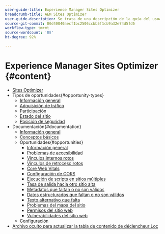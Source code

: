 ```yaml
---
user-guide-title: Experience Manager Sites Optimizer
breadcrumb-title: AEM Sites Optimizer
user-guide-description: Se trata de una descripción de la guía del usuario que se mostrará en la página de aterrizaje.
source-git-commit: 80d40840aecf1bc2506ccbb5f1cb9a32e74d5fd5
workflow-type: tm+mt
source-wordcount: '88'
ht-degree: 92%

---
```



# Experience Manager Sites Optimizer {#content}

+ [Sites Optimizer](/help/home.md)
+ Tipos de oportunidades{#opportunity-types}
   + [Información general](/help/opportunity-types/overview.md)
   + [Adquisición de tráfico](/help/opportunity-types/traffic-acquisition.md)
   + [Participación](/help/opportunity-types/engagement.md)
   + [Estado del sitio](/help/opportunity-types/site-health.md)
   + [Posición de seguridad](/help/opportunity-types/security-posture.md)
+ Documentación{#documentation}
   + [Información general](/help/documentation/overview.md)
   + [Conceptos básicos](/help/documentation/basics.md)
   + Oportunidades{#opportunities}
      + [Información general](/help/documentation/opportunities/overview.md)
      + [Problemas de accesibilidad](/help/documentation/opportunities/accessibility-issues.md)
      + [Vínculos internos rotos](/help/documentation/opportunities/broken-internal-links.md)
      + [Vínculos de retroceso rotos](/help/documentation/opportunities/broken-backlinks.md)
      + [Core Web Vitals](/help/documentation/opportunities/core-web-vitals.md)
      + [Configuración de CORS](/help/documentation/opportunities/cors-configuration.md)
      + [Ejecución de scripts en sitios múltiples](/help/documentation/opportunities/cross-site-scripting.md)
      + [Tasa de salida hacia otro sitio alta](/help/documentation/opportunities/high-bounce-rate.md)
      + [Metadatos que faltan o no son válidos](/help/documentation/opportunities/invalid-or-missing-metadata.md)
      + [Datos estructurados que faltan o no son válidos](/help/documentation/opportunities/missing-invalid-structured-data.md)
      + [Texto alternativo que falta](/help/documentation/opportunities/missing-alt-text.md)
      + [Problemas del mapa del sitio](/help/documentation/opportunities/sitemap-issues.md)
      + [Permisos del sitio web](/help/documentation/opportunities/website-permissions.md)
      + [Vulnerabilidades del sitio web](/help/documentation/opportunities/website-vulnerabilities.md)
   + [Configuración](/help/documentation/settings.md)
+ [Archivo oculto para actualizar la tabla de contenido de déclencheur Loc](hidden-delete-me.md)
